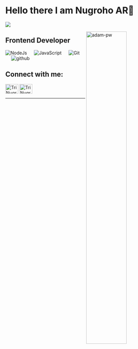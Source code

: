 # Hello there I am Nugroho AR👋

![](https://github.com/halfrost/halfrost/blob/master/icons/header_.png)


<p><img align="right" width="auto" height="50%" src="https://github.com/Adam-pw/Adam-pw/blob/main/animation_500_kxa883sd.gif" alt="adam-pw" /></p>

## Frontend Developer

<p align="left"> 
  <a> 
    <img alt="NodeJs" src="https://img.shields.io/badge/-NodeJS-green?logo=node.js&Color=white">
  </a> 
  &emsp;
  <a> 
     <img alt="JavaScript" src="https://img.shields.io/badge/JavaScript%20-%23F7DF1E.svg?logo=javascript&logoColor=black">
   </a>
  &emsp;
  <a>
    <img alt="Git" src="https://img.shields.io/badge/-git-red?logo=git&logoColor=white"/>
  </a>
  &emsp;
  <a> 
    <img alt="github" src="https://img.shields.io/badge/-GitHub-black?logo=github&logoColor=white">
  </a>
</p>


## Connect with me:
<p align="left">
  <a href="https://www.linkedin.com/in/nugroho-ar/" target="blank"><img align="center"
      src="https://raw.githubusercontent.com/rahuldkjain/github-profile-readme-generator/master/src/images/icons/Social/linked-in-alt.svg"
      alt="Tri Nugroho Yosef Irawan" height="30" width="40" /></a>
  <a href="https://www.instagram.com/nugroho.ar__/" target="blank"><img align="center"
      src="https://raw.githubusercontent.com/rahuldkjain/github-profile-readme-generator/master/src/images/icons/Social/instagram.svg"
      alt="Tri Nugroho Yosef Irawan" height="30" width="40" /></a>
</p>

-----
 </p>

